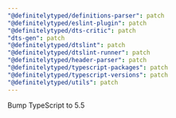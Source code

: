 ```yaml
---
"@definitelytyped/definitions-parser": patch
"@definitelytyped/eslint-plugin": patch
"@definitelytyped/dts-critic": patch
"dts-gen": patch
"@definitelytyped/dtslint": patch
"@definitelytyped/dtslint-runner": patch
"@definitelytyped/header-parser": patch
"@definitelytyped/typescript-packages": patch
"@definitelytyped/typescript-versions": patch
"@definitelytyped/utils": patch
---
```


Bump TypeScript to 5.5
